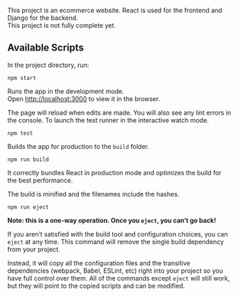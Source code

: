 
This project is an ecommerce website. React is used for the frontend and Django for the backend.<br /> 
This project is not fully complete yet.


## Available Scripts

In the project directory, run:

    npm start

Runs the app in the development mode.<br />
Open [http://localhost:3000](http://localhost:3000) to view it in the browser.

The page will reload when edits are made. You will also see any lint errors in the console.
To launch the test runner in the interactive watch mode.<br />

    npm test

Builds the app for production to the `build` folder.<br />

    npm run build

It correctly bundles React in production mode and optimizes the build for the best performance.

The build is minified and the filenames include the hashes.<br />

    npm run eject

**Note: this is a one-way operation. Once you `eject`, you can’t go back!**

If you aren’t satisfied with the build tool and configuration choices, you can `eject` at any time. This command will remove the single build dependency from your project.

Instead, it will copy all the configuration files and the transitive dependencies (webpack, Babel, ESLint, etc) right into your project so you have full control over them. All of the commands except `eject` will still work, but they will point to the copied scripts and can be modified.
